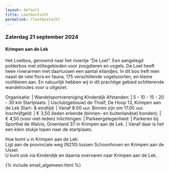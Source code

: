 ```yaml
---
layout: default
title: Loetbostocht
permalink: /loetbostocht
---
```

### Zaterdag 21 september 2024

#### Krimpen aan de Lek

Het Loetbos, genoemd naar het riviertje “De Loet”. Een aangelegd polderbos met stiltegebieden voor zoogdieren en vogels. De Loet heeft twee rivierarmen met daartussen een aantal eilandjes. In dit bos treft men naast de vele flora en fauna, 175 verschillende vogelsoorten, en kleine roofdieren aan. En natuurlijk hebben wij in dit prachtige gebied schitterende wandelroutes voor u uitgezet.

Organisatie:       | Wandelsportvereniging Kinderdijk
Afstanden:         | 5 - 10 - 15 - 20 - 30 km
Startplaats:       | IJsclub(gebouw) de Thialf, De Hoop 13, Krimpen aan de Lek
Start- & eindtijd: | Vanaf 8:00 uur. Binnen zijn om 17.00 uur.
Inschrijfgeld:     | &euro; 3,50 (leden erkende (binnen- en buitenlandse) bonden);
                   | &euro; 4,50 (voor niet-leden)
Inlichtingen:      | <span id="mail-algemeen"></span>
Parkeergelegenheid: | Parkeren bij Sporthal de Walvis, Groenland 37 in Krimpen aan de Lek.
                    | Vanaf daar is het een klein stukje lopen naar de startplaats.

Hoe komt u in Krimpen aan de Lek:  
Ligt aan de provinciale weg (N210) tussen Schoonhoven en Krimpen aan de IJssel.  
U kunt ook via Kinderdijk en daarna overvaren naar Krimpen aan de Lek.

{% include email_algemeen.html %}
